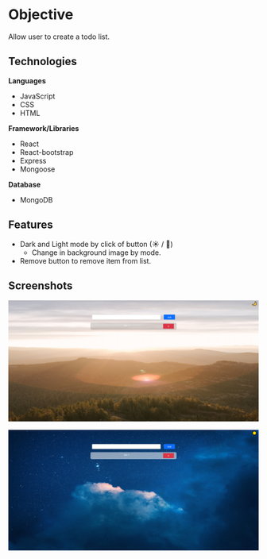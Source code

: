 # Objective

Allow user to create a todo list.

## Technologies

**Languages**
- JavaScript
- CSS
- HTML

**Framework/Libraries**
- React
- React-bootstrap
- Express
- Mongoose

**Database**
- MongoDB

## Features

- Dark and Light mode by click of button (<span>&#9728;</span> / <span>&#x1F319;</span>)
    - Change in background image by mode.
- Remove button to remove item from list.

## Screenshots

![morning](morning_screenshot.png)

![night](night_screenshot.png)